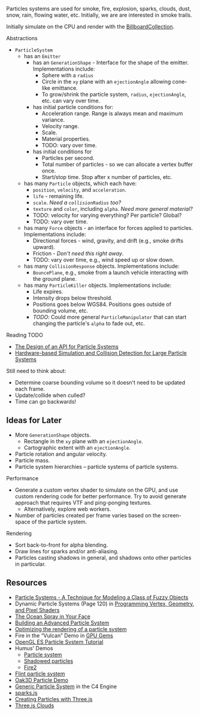 Particles systems are used for smoke, fire, explosion, sparks, clouds, dust, snow, rain, flowing water, etc.  Initially, we are are interested in smoke trails.

Initially simulate on the CPU and render with the [BillboardCollection](http://cesium.agi.com/Cesium/Build/Documentation/BillboardCollection.html).

Abstractions
* `ParticleSystem`
   * has an `Emitter`
      * has an `GenerationShape` - Interface for the shape of the emitter.  Implementations include:
         * Sphere with a `radius`
         * Circle in the `xy` plane with an `ejectionAngle` allowing cone-like emittance.
         * To grow/shrink the particle system, `radius`, `ejectionAngle`, etc. can vary over time.
      * has initial particle conditions for:
         * Acceleration range.  Range is always mean and maximum variance.
         * Velocity range.
         * Scale.
         * Material properties.
         * TODO: vary over time.
      * has initial conditions for
         * Particles per second.
         * Total number of particles - so we can allocate a vertex buffer once.
         * Start/stop time.  Stop after x number of particles, etc.
   * has many `Particle` objects, which each have:
      * `position`, `velocity`, and `acceleration`.
      * `life` - remaining life.
      * `scale`.  _Need a `collisionRadius` too?_
      * `texture` and `color`, including `alpha`.  _Need more general material?_
      * TODO: velocity for varying everything?  Per particle?  Global?
      * TODO: vary over time.
   * has many `Force` objects - an interface for forces applied to particles.  Implementations include:
      * Directional forces - wind, gravity, and drift (e.g., smoke drifts upward).
      * Friction - _Don't need this right away_.
      * TODO: vary over time, e.g., wind speed up or slow down.
   * has many `CollisionResponse` objects.  Implementations include:
      * `BouncePlane`, e.g., smoke from a launch vehicle interacting with the ground plane.
   * has many `ParticleKiller` objects.  Implementations include:
      * Life expires.
      * Intensity drops below threshold.
      * Positions goes below WGS84.  Positions goes outside of bounding volume, etc.
      * _TODO_: Could more general `ParticleManipulator` that can start changing the particle's `alpha` to fade out, etc.

Reading TODO
* [The Design of an API for Particle Systems](http://www.cs.unc.edu/techreports/00-007.pdf)
* [Hardware-based Simulation and Collision Detection for Large Particle Systems](http://www.cg.informatik.uni-siegen.de/data/Publications/2004/GH2004.pdf)

Still need to think about:
* Determine coarse bounding volume so it doesn't need to be updated each frame.
* Update/collide when culled?
* Time can go backwards!

## Ideas for Later

* More `GenerationShape` objects.
   * Rectangle in the `xy` plane with an `ejectionAngle`.
   * Cartographic extent with an `ejectionAngle`.
* Particle rotation and angular velocity.
* Particle mass.
* Particle system hierarchies – particle systems of particle systems.

Performance
* Generate a custom vertex shader to simulate on the GPU, and use custom rendering code for better performance.  Try to avoid generate approach that requires VTF and ping-ponging textures.
   * Alternatively, explore web workers.
* Number of particles created per frame varies based on the screen-space of the particle system.

Rendering
* Sort back-to-front for alpha blending.
* Draw lines for sparks and/or anti-aliasing.
* Particles casting shadows in general, and shadows onto other particles in particular.

## Resources

* [Particle Systems  - A Technique  for Modeling  a  Class of Fuzzy Objects]( http://www.lri.fr/~mbl/ENS/IG2/devoir2/files/docs/fuzzyParticles.pdf)
* Dynamic Particle Systems (Page 120) in [Programming Vertex, Geometry, and Pixel Shaders](http://prelight.googlecode.com/files/Programming%20Vertex%20Geometry%20and%20Pixel%20Shaders.pdf)
* [The Ocean Spray in Your Face](http://www.lri.fr/~mbl/ENS/IG2/devoir2/files/docs/particles.pdf)
* [Building an Advanced Particle System](http://www.gamasutra.com/view/feature/131565/building_an_advanced_particle_.php)
* [Optimizing the rendering of a particle system](http://realtimecollisiondetection.net/blog/?p=91)
* Fire in the “Vulcan” Demo in [GPU Gems]( http://http.developer.nvidia.com/GPUGems/gpugems_ch06.html)
* [OpenGL ES Particle System Tutorial](http://www.raywenderlich.com/37600/opengl-es-particle-system-tutorial-part-1)
* Humus' Demos
   * [Particle system](http://www.humus.name/index.php?page=3D&ID=13)
   * [Shadowed particles](http://www.humus.name/index.php?page=3D&ID=15)
   * [Fire2](http://www.humus.name/index.php?page=3D&ID=48)
* [Flint particle system](http://flintparticles.org/)
* [Oak3D Particle Demo](http://www.oak3d.com/demo/Engine_Particle.html)
* [Generic Particle System](http://www.terathon.com/wiki/index.php/Generic_Particle_System) in the C4 Engine
* [sparks.js](https://github.com/zz85/sparks.js)
* [Creating Particles with Three.js](http://www.aerotwist.com/tutorials/creating-particles-with-three-js/)
* [Three.js Clouds](http://mrdoob.com/lab/javascript/webgl/clouds/)